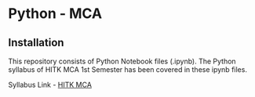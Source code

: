 # Python - MCA
## Installation

This repository consists of Python Notebook files (.ipynb).
The Python syllabus of HITK MCA 1st Semester has been covered in these ipynb files.

Syllabus Link - [HITK MCA](https://www.heritageit.edu/PDF/MCA_(2Years)_Jun-2021.pdf)
